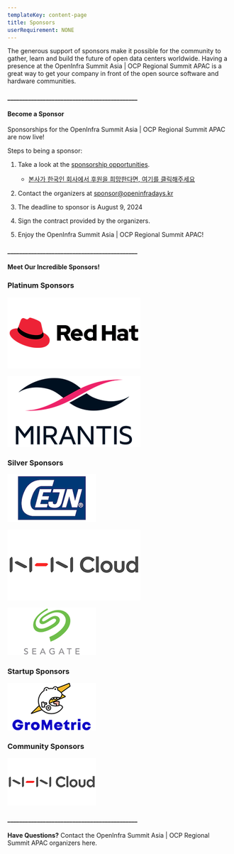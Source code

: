 ```yaml
---
templateKey: content-page
title: Sponsors
userRequirement: NONE
---
```

The generous support of sponsors make it possible for the community to gather, learn and build the future of open data centers worldwide. Having a presence at the OpenInfra Summit Asia | OCP Regional Summit APAC is a great way to get your company in front of the open source software and hardware communities.

#### \_\_\_\_\_\_\_\_\_\_\_\_\_\_\_\_\_\_\_\_\_\_\_\_\_\_\_\_\_\_\_\_\_\_\_\_\_\_\_\_\_\_\_\_

#### Become a Sponsor

Sponsorships for the OpenInfra Summit Asia | OCP Regional Summit APAC are now live!

Steps to being a sponsor:

1. Take a look at the [sponsorship opportunities](https://openinfra.dev/events/sponsorship#OpenInfraSummit-OCPRegionalSummit).

   * [본사가 한국인 회사에서 후원을 희망한다면, 여기를 클릭해주세요](https://openinfra.dev/blog/openinfra-events-2024#kr)
2. Contact the organizers at [sponsor@openinfradays.kr](mailto:sponsor@openinfradays.kr)
3. The deadline to sponsor is August 9, 2024
4. Sign the contract provided by the organizers.
5. Enjoy the OpenInfra Summit Asia | OCP Regional Summit APAC!

#### \_\_\_\_\_\_\_\_\_\_\_\_\_\_\_\_\_\_\_\_\_\_\_\_\_\_\_\_\_\_\_\_\_\_\_\_\_\_\_\_\_\_\_\_

#### Meet Our Incredible Sponsors!

### Platinum Sponsors

<Grid>

![RedHat](redhat-lg.png)

![Mirantis](mirantis-lg.png)

</Grid>

### Silver Sponsors

<Grid>

![CEJN](cejnsizeadjust.png)

![NHNCloud](nhncloud-lg.png)

![Seagate](seagate-sm.png)

</Grid>

### Startup Sponsors

<Grid>

![GroMetric](grometric-sm.png)

</Grid>

### Community Sponsors

<Grid>

![GroMetric](nhncloud-sm.png)

</Grid>

#### \_\_\_\_\_\_\_\_\_\_\_\_\_\_\_\_\_\_\_\_\_\_\_\_\_\_\_\_\_\_\_\_\_\_\_\_\_\_\_\_\_\_\_\_

**Have Questions?** Contact the OpenInfra Summit Asia | OCP Regional Summit APAC organizers here.
